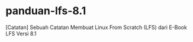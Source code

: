 # panduan-lfs-8.1
[Catatan] Sebuah Catatan Membuat Linux From Scratch (LFS) dari E-Book LFS Versi 8.1
